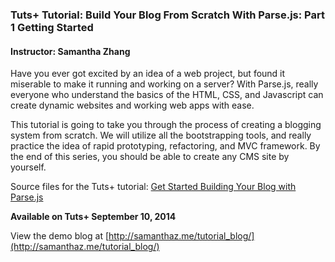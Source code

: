 ### Tuts+ Tutorial: Build Your Blog From Scratch With Parse.js: Part 1 Getting Started

#### Instructor: Samantha Zhang

Have you ever got excited by an idea of a web project, but found it miserable to make it running and working on a server? With Parse.js, really everyone who understand the basics of the HTML, CSS, and Javascript can create dynamic websites and working web apps with ease. 

This tutorial is going to take you through the process of creating a blogging system from scratch. We will utilize all the bootstrapping tools, and really practice the idea of rapid prototyping, refactoring, and MVC framework. By the end of this series, you should be able to create any CMS site by yourself.

Source files for the Tuts+ tutorial: [Get Started Building Your Blog with Parse.js](https://code.tutsplus.com/tutorials/get-started-building-your-blog-with-parsejs--cms-21997)

**Available on Tuts+ September 10, 2014**

View the demo blog at [http://samanthaz.me/tutorial_blog/](http://samanthaz.me/tutorial_blog/)
